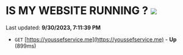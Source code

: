 # IS MY WEBSITE RUNNING ? [![](https://img.shields.io/static/v1?label=Sponsor&message=%E2%9D%A4&logo=GitHub&color=%23fe8e86)](https://github.com/sponsors/<username>)

Last updated: **9/30/2023, 7:11:39 PM**

- `GET` [https://youssefservice.me](https://youssefservice.me) - **Up** (899ms)
